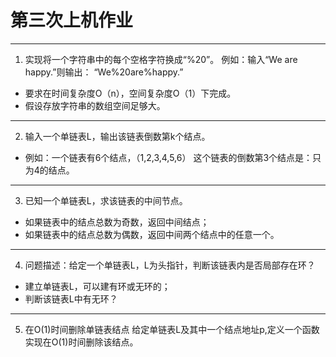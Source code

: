# 第三次上机作业

---
1. 实现将一个字符串中的每个空格字符换成“%20”。
例如：输入“We are happy.”则输出：
  “We%20are%happy.”
- 要求在时间复杂度O（n），空间复杂度O（1）下完成。
- 假设存放字符串的数组空间足够大。
---

2. 输入一个单链表L，输出该链表倒数第k个结点。
- 例如：一个链表有6个结点，（1,2,3,4,5,6）
这个链表的倒数第3个结点是：只为4的结点。
---
3. 已知一个单链表L，求该链表的中间节点。
- 如果链表中的结点总数为奇数，返回中间结点；
- 如果链表中的结点总数为偶数，返回中间两个结点中的任意一个。
---
4. 问题描述：给定一个单链表L，L为头指针，判断该链表内是否局部存在环？
- 建立单链表L，可以建有环或无环的；
- 判断该链表L中有无环？
---
5. 在O(1)时间删除单链表结点
给定单链表L及其中一个结点地址p,定义一个函数实现在O(1)时间删除该结点。

